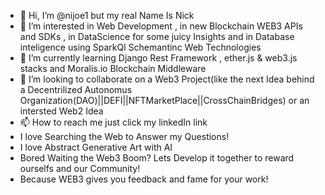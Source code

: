 - 👋 Hi, I’m @nijoe1 but my real Name Is Nick
- 👀 I’m interested in Web Development , in new Blockchain WEB3 APIs and SDKs , in DataScience
for some juicy Insights and in Database inteligence using SparkQl Schemantinc Web Technologies
- 🌱 I’m currently learning Django Rest Framework , ether.js & web3.js stacks and Moralis.io Blockchain Middleware
- 💞️ I’m looking to collaborate on a Web3 Project(like the next Idea behind a Decentrilized Autonomus Organization(DAO)||DEFI||NFTMarketPlace||CrossChainBridges) or an intersted Web2 Idea 
- 📫 How to reach me just click my linkedIn link
- I love Searching the Web  to  Answer my Questions!
- I love Abstract Generative Art with AI  
- Bored Waiting the Web3 Boom? Lets Develop it together to reward ourselfs and our Community!
- Because WEB3 gives you feedback and fame for your work!


